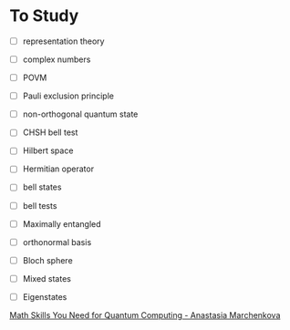 # To Study

* [ ] representation theory
* [ ] complex numbers
* [ ] POVM
* [ ] Pauli exclusion principle
* [ ] non-orthogonal quantum state
* [ ] CHSH bell test
* [ ] Hilbert space
* [ ] Hermitian operator
* [ ] bell states
* [ ] bell tests
* [ ] Maximally entangled
* [ ] orthonormal basis
* [ ] Bloch sphere
* [ ] Mixed states
* [ ] Eigenstates



[Math Skills You Need for Quantum Computing - Anastasia Marchenkova](https://youtu.be/_v1_mlzyxs0)
